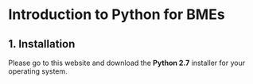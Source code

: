# Introduction to Python for BMEs
## 1. Installation
Please go to this website and download the **Python 2.7** installer for your operating system.
